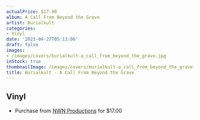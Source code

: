 ```yaml
---
actualPrice: $17.00
album: A Call From Beyond the Grave
artist: Burialkult
categories:
- Vinyl
date: '2023-04-27T05:13:06'
draft: false
images:
- /images/covers/burialkult-a_call_from_beyond_the_grave.jpg
inStock: true
thumbnailImage: /images/covers/burialkult-a_call_from_beyond_the_grave-thumb.jpg
title: Burialkult - A Call From Beyond the Grave
---
```


## Vinyl
* Purchase from [NWN Productions](http://shop.nwnprod.com/index.php?route=product/product&path=75&product_id=1955&sort=pd.name&order=ASC) for $17.00
